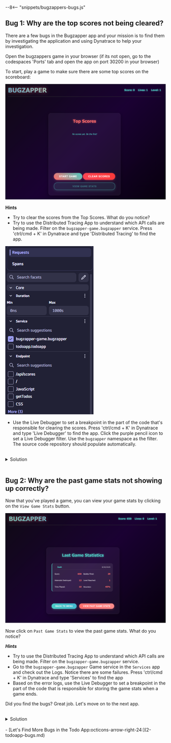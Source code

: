 --8<-- "snippets/bugzappers-bugs.js"

## Bug 1: Why are the top scores not being cleared?
There are a few bugs in the Bugzapper app and your mission is to find them by investigating the application and using Dynatrace to help your investigation.

Open the bugzappers game in your browser (if its not open, go to the codespaces 'Ports' tab and open the app on port 30200 in your browser)

To start, play a game to make sure there are some top scores on the scoreboard:

![Bug Zapper](img/bugzapper-start.png)

**Hints**

- Try to clear the scores from the Top Scores. What do you notice?
- Try to use the Distributed Tracing App to understand which API calls are being made. Filter on the `bugzapper-game.bugzapper` service. Press 'ctrl/cmd + K' in Dynatrace and type 'Distributed Tracing' to find the app.

![Bug Service](img/bugzapper-service.png)

- Use the Live Debugger to set a breakpoint in the part of the code that's responsible for clearing the scores. Press 'ctrl/cmd + K' in Dynatrace and type 'Live Debugger' to find the app. Click the purple pencil icon to set a Live Debugger filter. Use the `bugzapper` namespace as the filter. The source code repository should populate automatically. 

<br>
<details>
<summary>Solution</summary>

---
### Step 1 — Find the exception
After trying to clear the scores, you should have seen an error in the console. The error is caused by an incorrect initialization of the `scores` variable in the `clearScores` function.

![Trace](img/clearScores-distributed_trace.png)

---
### Step 2 — Let's start our debugging session
From the trace detail, we can see that the error occurs in the `clearScores` function on th `/app/server.js` file on line 58.

Let's create a debugging session:
1. Open the 'Live Debugger' app
2. Match the following values:
    - Namespace: `bugzapper`
    - Properties: `k8s.workload.name:bugzapper`

![Session](img/debugging_session-clearScores.png)

3. Click on Next & Done
4. The code repository should populate automatically
5. Set up a breakpoint on line 58 and try to clear the scores again. This should trigger the breakpoint and capture a snapshot. Let's see what the snapshot tells us about our `scores` variable.

---
### Step 3 — Fix it
Notice the global variables `scores` is being initialized again as a local variable.

![Snapshot](img/debugging_scores.png)

```javascript
// Clear all scores
app.get('/api/clearScores', (req, res) => {
  console.log('Scores before clearing:', scores);
  //let scores = [];
  scores = [];
  console.log('All scores cleared successfully');
  res.json({ message: 'All scores cleared successfully' });
});
```
---
</details> 
<br>

## Bug 2: Why are the past game stats not showing up correctly?
Now that you've played a game, you can view your game stats by clicking on the `View Game Stats` button.

![Bug Zapper Stats](img/bugzapper-game-stats.png)

Now click on `Past Game Stats` to view the past game stats. What do you notice?

***Hints***

- Try to use the Distributed Tracing App to understand which API calls are being made. Filter on the `bugzapper-game.bugzapper` service.
- Go to the `bugzapper-game.bugzapper` Game service in the `Services` app and check out the Logs. Notice there are some failures. Press 'ctrl/cmd + K' in Dynatrace and type 'Services' to find the app
- Based on the error logs, use the Live Debugger to set a breakpoint in the part of the code that is responsible for storing the game stats when a game ends.

Did you find the bugs? Great job. Let's move on to the next app.

<br>
<details>
<summary>Solution</summary>

---
### Step 1 — Inspect the logs
From the `Services` app, navigate to the `bugzapper-game.bugzapper` service and check out the logs. Notice there are some failures.


![Logs](img/playerStats-logs.png)

---
### Step 2 — Let's debug

Endpoint `/api/playerStats`

![Snapshot](img/debugging-playerStats.png)

---
</details> 
<br>

<div class="grid cards" markdown>
- [Let's Find More Bugs in the Todo App:octicons-arrow-right-24:](2-todoapp-bugs.md)
</div>